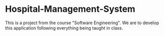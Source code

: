 # Hospital-Management-System
This is a project from the course "Software Engineering". We are to develop this application following everything being taught in class.
